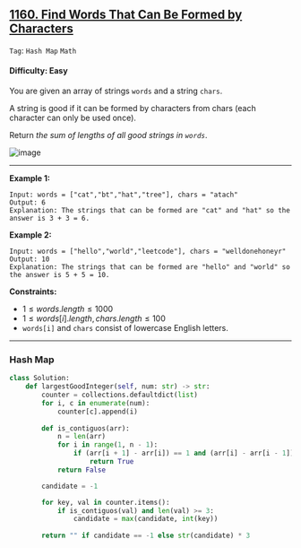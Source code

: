 ## [1160. Find Words That Can Be Formed by Characters](https://leetcode.com/problems/find-words-that-can-be-formed-by-characters)

```Tag```: ```Hash Map``` ```Math```

#### Difficulty: Easy

You are given an array of strings ```words``` and a string ```chars```.

A string is good if it can be formed by characters from chars (each character can only be used once).

Return _the sum of lengths of all good strings in ```words```_.

![image](https://github.com/quananhle/Python/assets/35042430/351e9af9-fbfe-44ba-ad53-85974b8682c3)

---

__Example 1:__
```
Input: words = ["cat","bt","hat","tree"], chars = "atach"
Output: 6
Explanation: The strings that can be formed are "cat" and "hat" so the answer is 3 + 3 = 6.
```

__Example 2:__
```
Input: words = ["hello","world","leetcode"], chars = "welldonehoneyr"
Output: 10
Explanation: The strings that can be formed are "hello" and "world" so the answer is 5 + 5 = 10.
```

__Constraints:__

- $1 \le words.length \le 1000$
- $1 \le words[i].length, chars.length \le 100$
- ```words[i]``` and ```chars``` consist of lowercase English letters.

---

### Hash Map

```Python
class Solution:
    def largestGoodInteger(self, num: str) -> str:
        counter = collections.defaultdict(list)
        for i, c in enumerate(num):
            counter[c].append(i)
        
        def is_contiguos(arr):
            n = len(arr)
            for i in range(1, n - 1):
                if (arr[i + 1] - arr[i]) == 1 and (arr[i] - arr[i - 1]) == 1:
                    return True
            return False

        candidate = -1

        for key, val in counter.items():
            if is_contiguos(val) and len(val) >= 3:
                candidate = max(candidate, int(key))
        
        return "" if candidate == -1 else str(candidate) * 3
```

